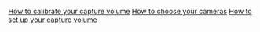 [How to calibrate your capture volume]()
[How to choose your cameras]()
[How to set up your capture volume]()
 